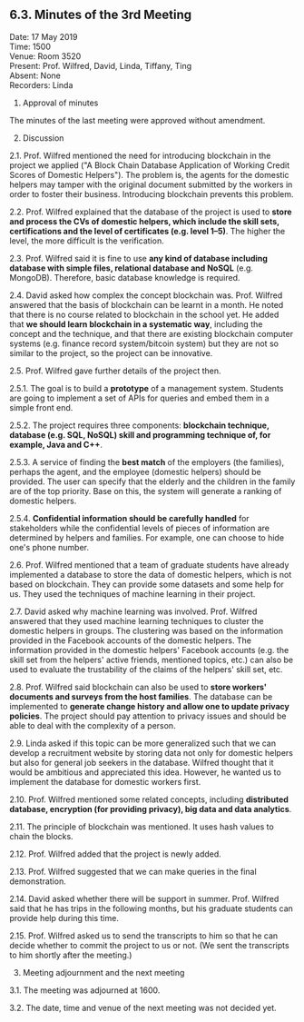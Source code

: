 ## 6.3. Minutes of the 3rd Meeting

Date: 17 May 2019\
Time: 1500\
Venue: Room 3520\
Present: Prof. Wilfred, David, Linda, Tiffany, Ting\
Absent: None\
Recorders: Linda

1. Approval of minutes

The minutes of the last meeting were approved without amendment.

2. Discussion

2.1. Prof. Wilfred mentioned the need for introducing blockchain in the project we applied ("A Block Chain Database Application of Working Credit Scores of Domestic Helpers").
The problem is, the agents for the domestic helpers may tamper with the original document submitted by the workers in order to foster their business.
Introducing blockchain prevents this problem.

2.2. Prof. Wilfred explained that the database of the project is used to **store and process the CVs of domestic helpers, which include the skill sets, certifications and the level of certificates (e.g. level 1–5)**.
The higher the level, the more difficult is the verification.

2.3. Prof. Wilfred said it is fine to use **any kind of database including database with simple files, relational database and NoSQL** (e.g. MongoDB).
Therefore, basic database knowledge is required.

2.4. David asked how complex the concept blockchain was.
Prof. Wilfred answered that the basis of blockchain can be learnt in a month.
He noted that there is no course related to blockchain in the school yet.
He added that **we should learn blockchain in a systematic way**, including the concept and the technique, and that there are existing blockchain computer systems (e.g. finance record system/bitcoin system) but they are not so similar to the project, so the project can be innovative.

2.5. Prof. Wilfred gave further details of the project then.

2.5.1. The goal is to build a **prototype** of a management system.
Students are going to implement a set of APIs for queries and embed them in a simple front end.

2.5.2. The project requires three components: **blockchain technique, database (e.g. SQL, NoSQL) skill and programming technique of, for example, Java and C++**.

2.5.3. A service of finding the **best match** of the employers (the families), perhaps the agent, and the employee (domestic helpers) should be provided.
The user can specify that the elderly and the children in the family are of the top priority.
Base on this, the system will generate a ranking of domestic helpers.

2.5.4. **Confidential information should be carefully handled** for stakeholders while the confidential levels of pieces of information are determined by helpers and families.
For example, one can choose to hide one's phone number.

2.6. Prof. Wilfred mentioned that a team of graduate students have already implemented a database to store the data of domestic helpers, which is not based on blockchain.
They can provide some datasets and some help for us.
They used the techniques of machine learning in their project.

2.7. David asked why machine learning was involved. Prof. Wilfred answered that they used machine learning techniques to cluster the domestic helpers in groups.
The clustering was based on the information provided in the Facebook accounts of the domestic helpers.
The information provided in the domestic helpers' Facebook accounts (e.g. the skill set from the helpers' active friends, mentioned topics, etc.) can also be used to evaluate the trustability of the claims of the helpers' skill set, etc.

2.8. Prof. Wilfred said blockchain can also be used to **store workers' documents and surveys from the host families**.
The database can be implemented to **generate change history and allow one to update privacy policies**.
The project should pay attention to privacy issues and should be able to deal with the complexity of a person.

2.9. Linda asked if this topic can be more generalized such that we can develop a recruitment website by storing data not only for domestic helpers but also for general job seekers in the database.
Wilfred thought that it would be ambitious and appreciated this idea.
However, he wanted us to implement the database for domestic workers first.

2.10. Prof. Wilfred mentioned some related concepts, including **distributed database, encryption (for providing privacy), big data and data analytics**.

2.11. The principle of blockchain was mentioned.
It uses hash values to chain the blocks.

2.12. Prof. Wilfred added that the project is newly added.

2.13. Prof. Wilfred suggested that we can make queries in the final demonstration.

2.14. David asked whether there will be support in summer.
Prof. Wilfred said that he has trips in the following months, but his graduate students can provide help during this time.

2.15. Prof. Wilfred asked us to send the transcripts to him so that he can decide whether to commit the project to us or not.
(We sent the transcripts to him shortly after the meeting.)

3. Meeting adjournment and the next meeting

3.1. The meeting was adjourned at 1600.

3.2. The date, time and venue of the next meeting was not decided yet.
